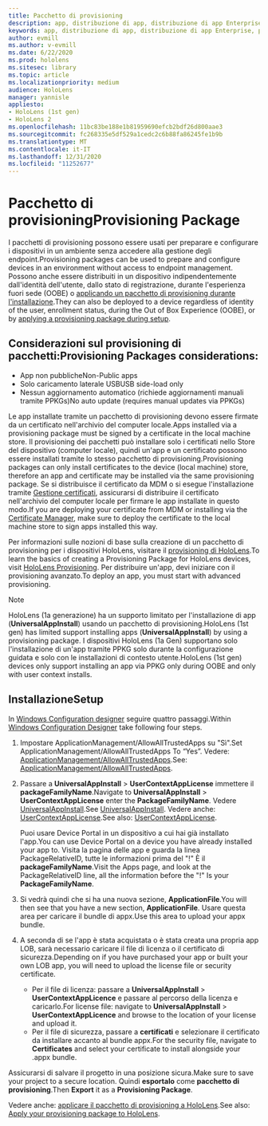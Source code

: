 ```yaml
---
title: Pacchetto di provisioning
description: app, distribuzione di app, distribuzione di app Enterprise, provisioning
keywords: app, distribuzione di app, distribuzione di app Enterprise, provisioning
author: evmill
ms.author: v-evmill
ms.date: 6/22/2020
ms.prod: hololens
ms.sitesec: library
ms.topic: article
ms.localizationpriority: medium
audience: HoloLens
manager: yannisle
appliesto:
- HoloLens (1st gen)
- HoloLens 2
ms.openlocfilehash: 11bc83be188e1b81959690efcb2bdf26d800aae3
ms.sourcegitcommit: fc268335e5df529a1cedc2c6b88fa86245fe1b9b
ms.translationtype: MT
ms.contentlocale: it-IT
ms.lasthandoff: 12/31/2020
ms.locfileid: "11252677"
---
```

# <span data-ttu-id="19a9b-104">Pacchetto di provisioning</span><span class="sxs-lookup"><span data-stu-id="19a9b-104">Provisioning Package</span></span>

<span data-ttu-id="19a9b-105">I pacchetti di provisioning possono essere usati per preparare e configurare i dispositivi in un ambiente senza accedere alla gestione degli endpoint.</span><span class="sxs-lookup"><span data-stu-id="19a9b-105">Provisioning packages can be used to prepare and configure devices in an environment without access to endpoint management.</span></span> <span data-ttu-id="19a9b-106">Possono anche essere distribuiti in un dispositivo indipendentemente dall'identità dell'utente, dallo stato di registrazione, durante l'esperienza fuori sede (OOBE) o [applicando un pacchetto di provisioning durante l'installazione](https://docs.microsoft.com/hololens/hololens-provisioning##apply-a-provisioning-package-to-hololens-during-setup).</span><span class="sxs-lookup"><span data-stu-id="19a9b-106">They can also be deployed to a device regardless of identity of the user, enrollment status, during the Out of Box Experience (OOBE), or by [applying a provisioning package during setup](https://docs.microsoft.com/hololens/hololens-provisioning##apply-a-provisioning-package-to-hololens-during-setup).</span></span>

## <span data-ttu-id="19a9b-107">Considerazioni sul provisioning di pacchetti:</span><span class="sxs-lookup"><span data-stu-id="19a9b-107">Provisioning Packages considerations:</span></span>

* <span data-ttu-id="19a9b-108">App non pubbliche</span><span class="sxs-lookup"><span data-stu-id="19a9b-108">Non-Public apps</span></span>
* <span data-ttu-id="19a9b-109">Solo caricamento laterale USB</span><span class="sxs-lookup"><span data-stu-id="19a9b-109">USB side-load only</span></span>
* <span data-ttu-id="19a9b-110">Nessun aggiornamento automatico (richiede aggiornamenti manuali tramite PPKGs)</span><span class="sxs-lookup"><span data-stu-id="19a9b-110">No auto update (requires manual updates via PPKGs)</span></span>

<span data-ttu-id="19a9b-111">Le app installate tramite un pacchetto di provisioning devono essere firmate da un certificato nell'archivio del computer locale.</span><span class="sxs-lookup"><span data-stu-id="19a9b-111">Apps installed via a provisioning package must be signed by a certificate in the local machine store.</span></span> <span data-ttu-id="19a9b-112">Il provisioning dei pacchetti può installare solo i certificati nello Store del dispositivo (computer locale), quindi un'app e un certificato possono essere installati tramite lo stesso pacchetto di provisioning.</span><span class="sxs-lookup"><span data-stu-id="19a9b-112">Provisioning packages can only install certificates to the device (local machine) store, therefore an app and certificate may be installed via the same provisioning package.</span></span> <span data-ttu-id="19a9b-113">Se si distribuisce il certificato da MDM o si esegue l'installazione tramite [Gestione certificati](certificate-manager.md), assicurarsi di distribuire il certificato nell'archivio del computer locale per firmare le app installate in questo modo.</span><span class="sxs-lookup"><span data-stu-id="19a9b-113">If you are deploying your certificate from MDM or installing via the [Certificate Manager](certificate-manager.md), make sure to deploy the certificate to the local machine store to sign apps installed this way.</span></span>

<span data-ttu-id="19a9b-114">Per informazioni sulle nozioni di base sulla creazione di un pacchetto di provisioning per i dispositivi HoloLens, visitare il [provisioning di HoloLens](https://docs.microsoft.com/hololens/hololens-provisioning).</span><span class="sxs-lookup"><span data-stu-id="19a9b-114">To learn the basics of creating a Provisioning Package for HoloLens devices, visit [HoloLens Provisioning](https://docs.microsoft.com/hololens/hololens-provisioning).</span></span> <span data-ttu-id="19a9b-115">Per distribuire un'app, devi iniziare con il provisioning avanzato.</span><span class="sxs-lookup"><span data-stu-id="19a9b-115">To deploy an app, you must start with advanced provisioning.</span></span>

> [!NOTE]
> <span data-ttu-id="19a9b-116">HoloLens (1a generazione) ha un supporto limitato per l'installazione di app (**UniversalAppInstall**) usando un pacchetto di provisioning.</span><span class="sxs-lookup"><span data-stu-id="19a9b-116">HoloLens (1st gen) has limited support installing apps (**UniversalAppInstall**) by using a provisioning package.</span></span> <span data-ttu-id="19a9b-117">I dispositivi HoloLens (1a Gen) supportano solo l'installazione di un'app tramite PPKG solo durante la configurazione guidata e solo con le installazioni di contesto utente.</span><span class="sxs-lookup"><span data-stu-id="19a9b-117">HoloLens (1st gen) devices only support installing an app via PPKG only during OOBE and only with user context installs.</span></span>

## <span data-ttu-id="19a9b-118">Installazione</span><span class="sxs-lookup"><span data-stu-id="19a9b-118">Setup</span></span>

<span data-ttu-id="19a9b-119">In [Windows Configuration designer](https://www.microsoft.com/store/productId/9NBLGGH4TX22) seguire quattro passaggi.</span><span class="sxs-lookup"><span data-stu-id="19a9b-119">Within [Windows Configuration Designer](https://www.microsoft.com/store/productId/9NBLGGH4TX22) take following four steps.</span></span>

1. <span data-ttu-id="19a9b-120">Impostare ApplicationManagement/AllowAllTrustedApps su "Sì".</span><span class="sxs-lookup"><span data-stu-id="19a9b-120">Set ApplicationManagement/AllowAllTrustedApps To “Yes”.</span></span> <span data-ttu-id="19a9b-121">Vedere: [ApplicationManagement/AllowAllTrustedApps](https://docs.microsoft.com/windows/client-management/mdm/policy-csp-applicationmanagement#applicationmanagement-allowalltrustedapps).</span><span class="sxs-lookup"><span data-stu-id="19a9b-121">See: [ApplicationManagement/AllowAllTrustedApps](https://docs.microsoft.com/windows/client-management/mdm/policy-csp-applicationmanagement#applicationmanagement-allowalltrustedapps).</span></span>

2. <span data-ttu-id="19a9b-122">Passare a **UniversalAppInstall**  >  **UserContextAppLicense** immettere il **packageFamilyName**.</span><span class="sxs-lookup"><span data-stu-id="19a9b-122">Navigate to **UniversalAppInstall** > **UserContextAppLicense** enter the **PackageFamilyName**.</span></span> <span data-ttu-id="19a9b-123">Vedere [UniversalAppInstall](https://docs.microsoft.com/windows/configuration/wcd/wcd-universalappinstall).</span><span class="sxs-lookup"><span data-stu-id="19a9b-123">See [UniversalAppInstall](https://docs.microsoft.com/windows/configuration/wcd/wcd-universalappinstall).</span></span> <span data-ttu-id="19a9b-124">Vedere anche: [UserContextAppLicense](https://docs.microsoft.com/windows/configuration/wcd/wcd-universalappinstall#usercontextapplicense).</span><span class="sxs-lookup"><span data-stu-id="19a9b-124">See also: [UserContextAppLicense](https://docs.microsoft.com/windows/configuration/wcd/wcd-universalappinstall#usercontextapplicense).</span></span>

   <span data-ttu-id="19a9b-125">Puoi usare Device Portal in un dispositivo a cui hai già installato l'app.</span><span class="sxs-lookup"><span data-stu-id="19a9b-125">You can use Device Portal on a device you have already installed your app to.</span></span> <span data-ttu-id="19a9b-126">Visita la pagina delle app e guarda la linea PackageRelativeID, tutte le informazioni prima del "!" È il **packageFamilyName**.</span><span class="sxs-lookup"><span data-stu-id="19a9b-126">Visit the Apps page, and look at the PackageRelativeID line, all the information before the "!" Is your **PackageFamilyName**.</span></span>

3. <span data-ttu-id="19a9b-127">Si vedrà quindi che si ha una nuova sezione, **ApplicationFile**.</span><span class="sxs-lookup"><span data-stu-id="19a9b-127">You will then see that you have a new section, **ApplicationFile**.</span></span> <span data-ttu-id="19a9b-128">Usare questa area per caricare il bundle di appx.</span><span class="sxs-lookup"><span data-stu-id="19a9b-128">Use this area to upload your appx bundle.</span></span>

4. <span data-ttu-id="19a9b-129">A seconda di se l'app è stata acquistata o è stata creata una propria app LOB, sarà necessario caricare il file di licenza o il certificato di sicurezza.</span><span class="sxs-lookup"><span data-stu-id="19a9b-129">Depending on if you have purchased your app or built your own LOB app, you will need to upload the license file or security certificate.</span></span>

    - <span data-ttu-id="19a9b-130">Per il file di licenza: passare a **UniversalAppInstall**  >  **UserContextAppLicence** e passare al percorso della licenza e caricarlo.</span><span class="sxs-lookup"><span data-stu-id="19a9b-130">For license file: navigate to **UniversalAppInstall** > **UserContextAppLicence** and browse to the location of your license and upload it.</span></span>
    - <span data-ttu-id="19a9b-131">Per il file di sicurezza, passare a **certificati** e selezionare il certificato da installare accanto al bundle appx.</span><span class="sxs-lookup"><span data-stu-id="19a9b-131">For the security file, navigate to **Certificates** and select your certificate to install alongside your .appx bundle.</span></span>

<span data-ttu-id="19a9b-132">Assicurarsi di salvare il progetto in una posizione sicura.</span><span class="sxs-lookup"><span data-stu-id="19a9b-132">Make sure to save your project to a secure location.</span></span> <span data-ttu-id="19a9b-133">Quindi **esportalo** come **pacchetto di provisioning**.</span><span class="sxs-lookup"><span data-stu-id="19a9b-133">Then **Export** it as a **Provisioning Package**.</span></span>  

<span data-ttu-id="19a9b-134">Vedere anche: [applicare il pacchetto di provisioning a HoloLens](https://docs.microsoft.com/hololens/hololens-provisioning#apply-a-provisioning-package-to-hololens-during-setup).</span><span class="sxs-lookup"><span data-stu-id="19a9b-134">See also: [Apply your provisioning package to HoloLens](https://docs.microsoft.com/hololens/hololens-provisioning#apply-a-provisioning-package-to-hololens-during-setup).</span></span>
